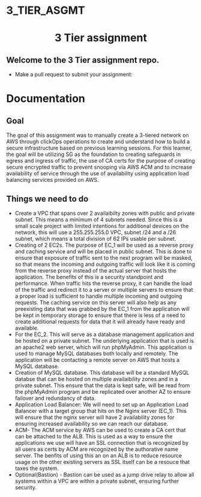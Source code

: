 # 3_TIER_ASGMT
<h1 align=center>3 Tier assignment</h1>

<h2>Welcome to the 3 Tier assignment repo.</h2>  

- Make a pull request to submit your assignment: 


<h1>Documentation</h1>
  
<h2> Goal </h2>

The goal of this assignment was to manually create a 3-tiered network on AWS through clickOps operations to create and understand how to build a secure infrastructure based on previous learning sessions. For this learner, the goal will be utilizing SG as the foundation to creating safeguards in egress and ingress of traffic, the use of CA certs for the purpose of creating secure encrypted traffic to prevent snooping via AWS ACM and to increase availability of service through the use of availability using application load balancing services provided on AWS.

<h2> Things we need to do </h2>

- Create a VPC that spans over 2 availaibilty zones with public and private subnet. This means a minimum of 4 subnets needed. Since this is a small scale project with limited intentions for additional devices on the network, this will use a 255.255.255.0 VPC, subnet /24 and a /26 subnet, which means a total division of 62 IPs usable per subnet.
- Creating of 2 EC2s. The purpose of EC_1 will be used as a reverse proxy and caching service and will be placed in public subnet. This is done to ensure that exposure of traffic sent to the next program will be masked, so that means the incoming and outgoing traffic will look like it is coming from the reverse proxy instead of the actual server that hosts the application. The benefits of this is a security standpoint and performance. When traffic hits the reverse proxy, it can handle the load of the traffic and redirect it to a server or multiple servers to ensure that a proper load is sufficient to handle multiple incoming and outgoing requests. The caching service on this server will also help as any preexisting data that was grabbed by the EC_1 from the application will be kept in temporary storage to ensure that there is less of a need to create additional requests for data that it will already have ready and available.
- For the EC_2. This will serve as a database management application and be hosted on a private subnet. The underlying application that is used is an apache2 web server, which will run phpMyAdmin. This application is used to manage MySQL databases both locally and remotely. The application will be contacting a remote server on AWS that hosts a MySQL database.
- Creation of MySQL database. This database will be a standard MySQL databse that can be hosted on multiple availaibility zones and in a private subnet. This ensure that the data is kept safe, will be read from the phpMyAdmin program and be replicated over another AZ to ensure failover and redundancy of data.
- Application Load Balancer: We will need to set up an Application Load Balancer with a target group that hits on the Nginx server (EC_1). This will ensure that the nginx server will have 2 availability zones for ensuring increased availability so we can reach our database.
- ACM- The ACM service by AWS can be used to create a CA cert that can be attached to the ALB. This is used as a way to ensure the applications we use will have an SSL connection that is recognized by all users as certs by ACM are recognized by the authorative name server. The benfits of using this an on an ALB is to reduce resource usage on the other existing servers as SSL itself can be a resouce that taxes the system.
- Optional(Bastion) - Bastion can be used as a jump drive relay to allow all systems within a VPC are within a private subnet, ensuring further security.
